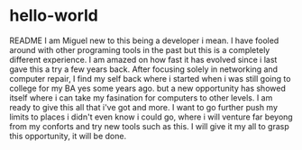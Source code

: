 # hello-world
README
I am Miguel new to this being a developer i mean.  I have fooled around with other programing tools in the past but this is a completely different experience.  I am amazed on how fast it has evolved since i last gave this a try a few years back.  After focusing solely in networking and computer repair, I find my self back where i started when i was still going to college for my BA yes some years ago. but a new opportunity has showed itself where i can take my fasination for computers to other levels.  I am ready to give this all that i've got and more.  I want to go further push my limits to places i didn't even know i could go, where i will venture far beyong from my conforts and try new tools such as this.  I will give it my all to grasp this opportunity, it will be done.
